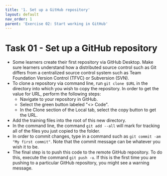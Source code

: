 ```yaml
---
title: '1. Set up a GitHub repository'
layout: default
nav_order: 1
parent: 'Exercise 02: Start working in GitHub'
---
```


# Task 01 - Set up a GitHub repository

- Some learners create their first repository via GitHub Desktop.  Make sure learners understand how a distributed source control such as Git differs from a centralized source control system such as Team Foundation Version Control (TFVC) or Subversion (SVN).
- To clone a repository via command line, run `git clone $URL` in the directory into which you wish to copy the repository. In order to get the value for URL, perform the following steps:
  - Navigate to your repository in GitHub.
  - Select the green button labeled "<> Code".
  - In the Clone section of the Local tab, select the copy button to get the URL.
- Add the training files into the root of this new directory.
- In the command line, the command `git add --all` will mark for tracking all of the files you just copied to the folder.
- In order to commit changes, type in a command such as `git commit -am "My first commit"`. Note that the commit message can be whatever you wish it to be.
- The final step is to push this code to the remote GitHub repository. To do this, execute the command `git push -u`. If this is the first time you are pushing to a particular GitHub repository, you might see a warning message.
